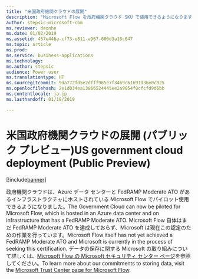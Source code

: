 ```yaml
---
title: "米国政府機関クラウドの展開"
description: "Microsoft Flow を政府機関クラウド SKU で使用できるようになります"
author: stepsic-microsoft-com
ms.reviewer: deonhe
ms.date: 01/02/2019
ms.assetid: 457e446a-cf73-e811-a967-000d3a18c047
ms.topic: article
ms.prod: 
ms.service: business-applications
ms.technology: 
ms.author: stepsic
audience: Power user
ms.translationtype: HT
ms.sourcegitcommit: 9da772fd5e2dfff965e7f3469c61691d36e0c925
ms.openlocfilehash: 2e1d034ea13866524445ee2a9054f0cfcfd9d6bb
ms.contentlocale: ja-jp
ms.lasthandoff: 01/18/2019

---
```

# <a name="us-government-cloud-deployment-public-preview"></a><span data-ttu-id="2479e-103">米国政府機関クラウドの展開 (パブリック プレビュー)</span><span class="sxs-lookup"><span data-stu-id="2479e-103">US government cloud deployment (Public Preview)</span></span>


[!include[banner](../../includes/banner.md)]

<span data-ttu-id="2479e-104">政府機関クラウドは、Azure データ センターと FedRAMP Moderate ATO があるインフラストラクチャにホストされている Microsoft Flow でパイロット使用できるようになりました。</span><span class="sxs-lookup"><span data-stu-id="2479e-104">The Government Cloud can now be piloted for Microsoft Flow, which is hosted in an Azure data center and on infrastructure that has a FedRAMP Moderate ATO.</span></span> <span data-ttu-id="2479e-105">Microsoft Flow 自体はまだ FedRAMP Moderate ATO を達成しておらず、Microsoft は現在この認定のための作業を行っています。</span><span class="sxs-lookup"><span data-stu-id="2479e-105">Microsoft Flow itself has not yet achieved a FedRAMP Moderate ATO and Microsoft is currently in the process of seeking this certification.</span></span> <span data-ttu-id="2479e-106">データの保存に関する Microsoft の取り組みについて詳しくは、[Microsoft Flow の Microsoft セキュリティ センター ページ](https://www.microsoft.com/TrustCenter/CloudServices/business-application-platform/data-location)を参照してください。</span><span class="sxs-lookup"><span data-stu-id="2479e-106">To learn more about our commitments to storing data, visit the [Microsoft Trust Center page for Microsoft Flow](https://www.microsoft.com/TrustCenter/CloudServices/business-application-platform/data-location).</span></span>

